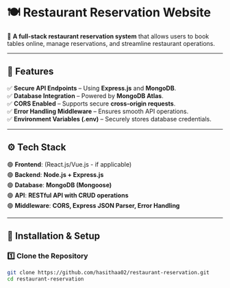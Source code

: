 # **🍽 Restaurant Reservation Website**  

🚀 **A full-stack restaurant reservation system** that allows users to book tables online, manage reservations, and streamline restaurant operations.  

---

## **📌 Features**    
✅ **Secure API Endpoints** – Using **Express.js** and **MongoDB**.  
✅ **Database Integration** – Powered by **MongoDB Atlas**.  
✅ **CORS Enabled** – Supports secure **cross-origin requests**.  
✅ **Error Handling Middleware** – Ensures smooth API operations.  
✅ **Environment Variables (.env)** – Securely stores database credentials.  

---

## **⚙️ Tech Stack**  
🟢 **Frontend**: (React.js/Vue.js - if applicable)  
🟢 **Backend**: **Node.js + Express.js**  
🟢 **Database**: **MongoDB (Mongoose)**  
🟢 **API**: **RESTful API with CRUD operations**  
🟢 **Middleware**: **CORS, Express JSON Parser, Error Handling**  

---

## **🚀 Installation & Setup**  

### **1️⃣ Clone the Repository**  
```sh
git clone https://github.com/hasithaa02/restaurant-reservation.git
cd restaurant-reservation
